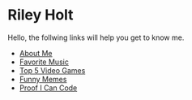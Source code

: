 <h1 id="riley-holt">Riley Holt</h1>
<p>Hello, the follwing links will help you get to know me.</p>
<ul>
<li><a href="AboutMe.md">About Me</a></li>
<li><a href="FavoriteMusic.md">Favorite Music</a></li>
<li><a href="FavoriteGames.md">Top 5 Video Games</a></li>
<li><a href="FunnyMemes.md">Funny Memes</a></li>
<li><a href="CodingProof.md">Proof I Can Code</a></li>
</ul>
